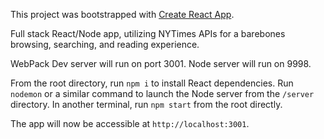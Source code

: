 This project was bootstrapped with [Create React App](https://github.com/facebookincubator/create-react-app).

Full stack React/Node app, utilizing NYTimes APIs for a barebones browsing, searching, and reading experience.

WebPack Dev server will run on port 3001.
Node server will run on 9998.

From the root directory, run `npm i` to install React dependencies.
Run `nodemon` or a similar command to launch the Node server from the `/server` directory.
In another terminal, run `npm start` from the root directly.

The app will now be accessible at `http://localhost:3001`.